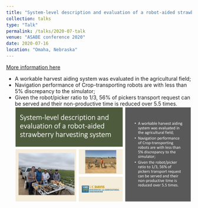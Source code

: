 ```yaml
---
title: "System-level description and evaluation of a robot-aided strawberry harvesting system"
collection: talks
type: "Talk"
permalink: /talks/2020-07-talk
venue: "ASABE conference 2020"
date: 2020-07-16
location: "Omaha, Nebraska"
---
```

[More information here](https://www.asabe.org/Event-Detail/2020-annual-international-meeting)

- A workable harvest aiding system was evaluated in the agricultural field;
- Navigation performance of Crop-transporting robots are with less than 5% discrepancy to the simulator;
- Given the robot/picker ratio to 1/3, 56% of pickers transport request can be served and their non-productive time is
reduced over 5.5 times.
<br/><img src='/images/ASABE_2020.png'>
